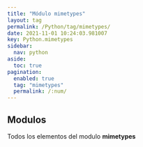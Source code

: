 ```yaml
---
title: "Módulo mimetypes"
layout: tag
permalink: /Python/tag/mimetypes/
date: 2021-11-01 10:24:03.981007
key: Python.mimetypes
sidebar: 
  nav: python
aside: 
  toc: true
pagination: 
  enabled: true
  tag: "mimetypes"
  permalink: /:num/
---
```


<h2>Modulos</h2>
Todos los elementos del modulo <strong>mimetypes</strong>
